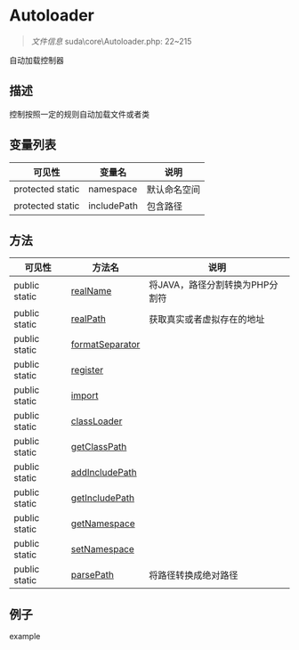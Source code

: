 #  Autoloader 

> *文件信息* suda\core\Autoloader.php: 22~215


自动加载控制器


## 描述



控制按照一定的规则自动加载文件或者类
 
## 变量列表
| 可见性 |  变量名   | 说明 |
|--------|----|------|
 | protected  static  | namespace | 默认命名空间| 
 | protected  static  | includePath | 包含路径| 
## 方法

 
| 可见性 | 方法名 | 说明 |
|--------|-------|------|
 |  public  static|[realName](Autoloader/realName.md) | 将JAVA，路径分割转换为PHP分割符 |
 |  public  static|[realPath](Autoloader/realPath.md) | 获取真实或者虚拟存在的地址 |
 |  public  static|[formatSeparator](Autoloader/formatSeparator.md) |  |
 |  public  static|[register](Autoloader/register.md) |  |
 |  public  static|[import](Autoloader/import.md) |  |
 |  public  static|[classLoader](Autoloader/classLoader.md) |  |
 |  public  static|[getClassPath](Autoloader/getClassPath.md) |  |
 |  public  static|[addIncludePath](Autoloader/addIncludePath.md) |  |
 |  public  static|[getIncludePath](Autoloader/getIncludePath.md) |  |
 |  public  static|[getNamespace](Autoloader/getNamespace.md) |  |
 |  public  static|[setNamespace](Autoloader/setNamespace.md) |  |
 |  public  static|[parsePath](Autoloader/parsePath.md) | 将路径转换成绝对路径 |
## 例子

example